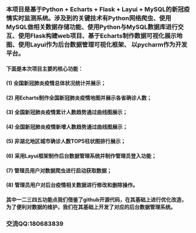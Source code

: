 ### 本项目是基于Python + Echarts + Flask + Layui + MySQL的新冠疫情实时监测系统。涉及到的关键技术有Python网络爬虫、使用MySQL做相关数据存储功能、使用Python与MySQL数据库进行交互、使用Flask构建web项目、基于Echarts制作数据可视化展示地图、使用Layui作为后台数据管理可视化框架、 以pycharm作为开发平台。
#### 下面是本次项目主要的核心功能：
#### (1)	全国新冠肺炎疫情总体状况统计并展示；
#### (2)	用Echarts制作全国新冠肺炎疫情地图并展示各省确诊人数；
#### (3)	全国新冠肺炎疫情累计人数趋势通过曲线图展示；
#### (4)	全国新冠肺炎疫情新增人数趋势通过曲线图展示；
#### (5)	非湖北地区城市确诊人数TOP5柱状图排行展示；
#### (6)	采用Layui框架制作后台数据管理系统并制作管理员登入功能；
#### (7)	管理员用户对数据爬虫进行启动获取数据；
#### (8)	管理员用户对后台疫情相关数据进行修改和删除操作。
#### 其中一二三四五功能点我们借鉴了github开源代码，在其基础上进行优化改造，为了便利对数据的维护，我们在其基础上开发了对应的后台数据管理系统。

### 交流QQ:180683839
